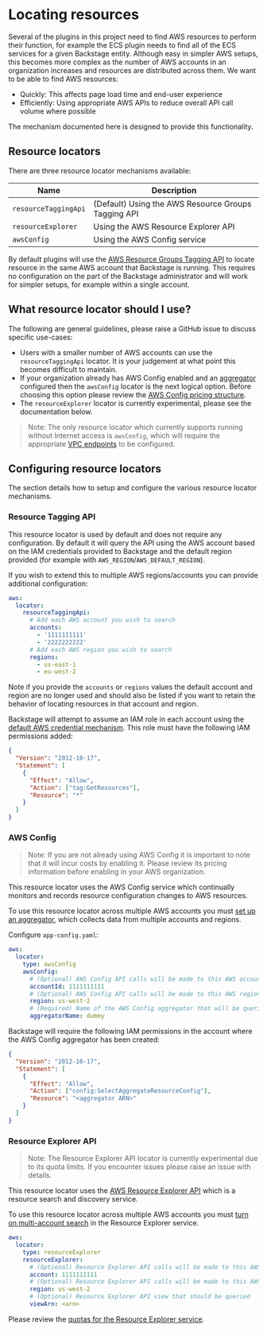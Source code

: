 # Locating resources

Several of the plugins in this project need to find AWS resources to perform their function, for example the ECS plugin needs to find all of the ECS services for a given Backstage entity. Although easy in simpler AWS setups, this becomes more complex as the number of AWS accounts in an organization increases and resources are distributed across them. We want to be able to find AWS resources:

- Quickly: This affects page load time and end-user experience
- Efficiently: Using appropriate AWS APIs to reduce overall API call volume where possible

The mechanism documented here is designed to provide this functionality.

## Resource locators

There are three resource locator mechanisms available:

| Name                 | Description                                         |
| -------------------- | --------------------------------------------------- |
| `resourceTaggingApi` | (Default) Using the AWS Resource Groups Tagging API |
| `resourceExplorer`   | Using the AWS Resource Explorer API                 |
| `awsConfig`          | Using the AWS Config service                        |

By default plugins will use the [AWS Resource Groups Tagging API](https://docs.aws.amazon.com/resourcegroupstagging/latest/APIReference/overview.html) to locate resource in the same AWS account that Backstage is running. This requires no configuration on the part of the Backstage administrator and will work for simpler setups, for example within a single account.

## What resource locator should I use?

The following are general guidelines, please raise a GitHub issue to discuss specific use-cases:

- Users with a smaller number of AWS accounts can use the `resourceTaggingApi` locator. It is your judgement at what point this becomes difficult to maintain.
- If your organization already has AWS Config enabled and an [aggregator](https://docs.aws.amazon.com/config/latest/developerguide/aggregate-data.html) configured then the `awsConfig` locator is the next logical option. Before choosing this option please review the [AWS Config pricing structure](https://aws.amazon.com/config/pricing/).
- The `resourceExplorer` locator is currently experimental, please see the documentation below.

> Note: The only resource locator which currently supports running without Internet access is `awsConfig`, which will require the appropriate [VPC endpoints](https://docs.aws.amazon.com/config/latest/developerguide/config-VPC-endpoints.html) to be configured.

## Configuring resource locators

The section details how to setup and configure the various resource locator mechanisms.

### Resource Tagging API

This resource locator is used by default and does not require any configuration. By default it will query the API using the AWS account based on the IAM credentials provided to Backstage and the default region provided (for example with `AWS_REGION`/`AWS_DEFAULT_REGION`).

If you wish to extend this to multiple AWS regions/accounts you can provide additional configuration:

```yaml
aws:
  locator:
    resourceTaggingApi:
      # Add each AWS account you wish to search
      accounts:
        - '1111111111'
        - '2222222222'
      # Add each AWS region you wish to search
      regions:
        - us-east-1
        - eu-west-2
```

Note if you provide the `accounts` or `regions` values the default account and region are no longer used and should also be listed if you want to retain the behavior of locating resources in that account and region.

Backstage will attempt to assume an IAM role in each account using the [default AWS credential mechanism](https://github.com/backstage/backstage/tree/master/packages/integration-aws-node). This role must have the following IAM permissions added:

```json
{
  "Version": "2012-10-17",
  "Statement": [
    {
      "Effect": "Allow",
      "Action": ["tag:GetResources"],
      "Resource": "*"
    }
  ]
}
```

### AWS Config

> Note: If you are not already using AWS Config it is important to note that it will incur costs by enabling it. Please review its pricing information before enabling in your AWS organization.

This resource locator uses the AWS Config service which continually monitors and records resource configuration changes to AWS resources.

To use this resource locator across multiple AWS accounts you must [set up an aggregator](https://docs.aws.amazon.com/config/latest/developerguide/aggregate-data.html), which collects data from multiple accounts and regions.

Configure `app-config.yaml`:

```yaml
aws:
  locator:
    type: awsConfig
    awsConfig:
      # (Optional) AWS Config API calls will be made to this AWS account
      accountId: 1111111111
      # (Optional) AWS Config API calls will be made to this AWS region
      region: us-west-2
      # (Required) Name of the AWS Config aggregator that will be queried
      aggregatorName: dummy
```

Backstage will require the following IAM permissions in the account where the AWS Config aggregator has been created:

```json
{
  "Version": "2012-10-17",
  "Statement": [
    {
      "Effect": "Allow",
      "Action": ["config:SelectAggregateResourceConfig"],
      "Resource": "<aggregator ARN>"
    }
  ]
}
```

### Resource Explorer API

> Note: The Resource Explorer API locator is currently experimental due to its quota limits. If you encounter issues please raise an issue with details.

This resource locator uses the [AWS Resource Explorer API](https://docs.aws.amazon.com/resource-explorer/latest/apireference/Welcome.html) which is a resource search and discovery service.

To use this resource locator across multiple AWS accounts you must [turn on multi-account search](https://docs.aws.amazon.com/resource-explorer/latest/userguide/manage-service-multi-account.html) in the Resource Explorer service.

```yaml
aws:
  locator:
    type: resourceExplorer
    resourceExplorer:
      # (Optional) Resource Explorer API calls will be made to this AWS account
      account: 1111111111
      # (Optional) Resource Explorer API calls will be made to this AWS region
      region: us-west-2
      # (Optional) Resource Explorer API view that should be queried
      viewArn: <arn>
```

Please review the [quotas for the Resource Explorer service](https://docs.aws.amazon.com/resource-explorer/latest/userguide/quotas.html).
